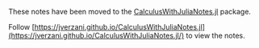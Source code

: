 These notes have been moved to the
[CalculusWithJuliaNotes.jl](https://github.com/jverzani/CalculusWithJuliaNotes.jl/)
package.

Follow [https://jverzani.github.io/CalculusWithJuliaNotes.jl](https://jverzani.github.io/CalculusWithJuliaNotes.jl/)
to view the notes.
